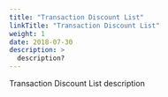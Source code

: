 ```yaml
---
title: "Transaction Discount List"
linkTitle: "Transaction Discount List"
weight: 1
date: 2018-07-30
description: >
  description? 
---
```


Transaction Discount List description
